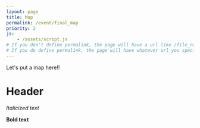 ```yaml
---
layout: page
title: Map
permalink: /event/final_map
priority: 2
js:
    - /assets/script.js
# If you don't define permalink, the page will have a url like /file_name without the .md
# If you do define permalink, the page will have whatever url you specify
---
```


Let's put a map here!!

Header
====
*Italicized text*

**Bold text**